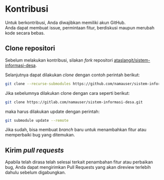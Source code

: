 # Kontribusi

Untuk berkontribusi, Anda diwajibkan memiliki akun GitHub.  
Anda dapat membuat issue, permintaan fitur, berdiskusi maupun merubah kode secara bebas.

## Clone repositori
Sebelum melakukan kontribusi, silakan *fork* repositori [ataslangit/sistem-informasi-desa](https://github.com/ataslangit/sistem-informasi-desa/fork).

Selanjutnya dapat dilakukan *clone* dengan contoh perintah berikut:
```bash
git clone --recurse-submodules https://github.com/namauser/sistem-informasi-desa.git
```

Jika sebelumnya dilakukan clone dengan cara seperti berikut:
```bash
git clone https://gitlab.com/namauser/sistem-informasi-desa.git
```
maka harus dilakukan update dengan perintah:
```bash
git submodule update --remote
```

Jika sudah, bisa membuat *branch* baru untuk menambahkan fitur atau memperbaiki bug yang ditemukan.

## Kirim *pull requests*

Apabila telah dirasa telah selesai terkait penambahan fitur atau perbaikan bug,
Anda dapat mengirimkan Pull Requests yang akan direview terlebih dahulu sebelum digabungkan.

